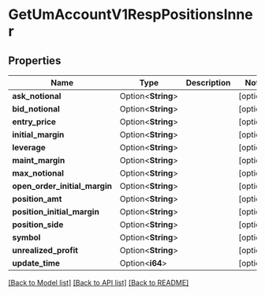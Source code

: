# GetUmAccountV1RespPositionsInner

## Properties

Name | Type | Description | Notes
------------ | ------------- | ------------- | -------------
**ask_notional** | Option<**String**> |  | [optional]
**bid_notional** | Option<**String**> |  | [optional]
**entry_price** | Option<**String**> |  | [optional]
**initial_margin** | Option<**String**> |  | [optional]
**leverage** | Option<**String**> |  | [optional]
**maint_margin** | Option<**String**> |  | [optional]
**max_notional** | Option<**String**> |  | [optional]
**open_order_initial_margin** | Option<**String**> |  | [optional]
**position_amt** | Option<**String**> |  | [optional]
**position_initial_margin** | Option<**String**> |  | [optional]
**position_side** | Option<**String**> |  | [optional]
**symbol** | Option<**String**> |  | [optional]
**unrealized_profit** | Option<**String**> |  | [optional]
**update_time** | Option<**i64**> |  | [optional]

[[Back to Model list]](../README.md#documentation-for-models) [[Back to API list]](../README.md#documentation-for-api-endpoints) [[Back to README]](../README.md)


